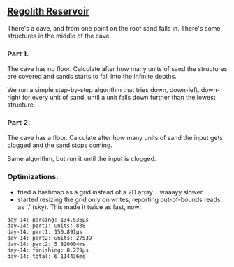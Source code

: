 ## [Regolith Reservoir](https://adventofcode.com/2022/day/14)

There's a cave, and from one point on the roof sand falls in. There's
some structures in the middle of the cave.

### Part 1.

The cave has no floor. Calculate after how many units of sand the structures
are covered and sands starts to fall into the infinite depths.

We run a simple step-by-step algorithm that tries down, down-left, down-right
for every unit of sand, until a unit falls down further than the lowest
structure.

### Part 2.

The cave has a floor. Calculate after how many units of sand the input
gets clogged and the sand stops coming.

Same algorithm, but run it until the input is clogged.

### Optimizations.

- tried a hashmap as a grid instead of a 2D array .. waaayy slower.
- started resizing the grid only on writes, reporting out-of-bounds
  reads as '.' (sky). This made it twice as fast, now:

```
day-14: parsing: 134.536µs
day-14: part1: units: 838
day-14: part1: 150.891µs
day-14: part2: units: 27539
day-14: part2: 5.820004ms
day-14: finishing: 8.279µs
day-14: total: 6.114436ms
```
